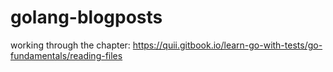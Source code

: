# golang-blogposts
working through the chapter: https://quii.gitbook.io/learn-go-with-tests/go-fundamentals/reading-files
